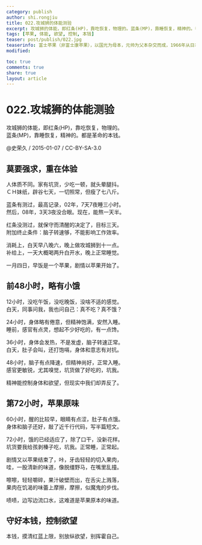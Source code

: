 ```yaml
---
category: publish
author: shi.rongjiu
title: 022.攻城狮的体能测验
excerpt: 攻城狮的体能，即红条(HP)，靠吃恢复，物理的。蓝条(MP)，靠睡恢复，精神的。都是革命的本钱。
tags: [苹果, 体能, 欲望, 控制, 本钱]
teaser: post/publish/022.jpg
teaserinfo: 富士苹果（非富士康苹果），以国光为母本，元帅为父本杂交而成，1966年从日本引进中国。
modified: 

toc: true
comments: true
share: true
layout: article
---
```


# 022.攻城狮的体能测验

攻城狮的体能，即红条(HP)，靠吃恢复，物理的。  
蓝条(MP)，靠睡恢复，精神的。都是革命的本钱。

@史荣久 / 2015-01-07 / CC-BY-SA-3.0  

## 莫要强求，重在体验

人体质不同。家有坑货，少吃一顿，就头晕腿抖。  
ＣＨ妹纸，辟谷七天，一切照常，但瘦了七八斤。

蓝条有测过，最高记录，02年，7天7夜睡三小时。  
然后，08年，3天3夜没合眼。现在，能熬一天半。

红条没测过，就保守而清醒的决定了，目标三天。  
附加终止条件：脑子转速够，不能影响工作效率。

消耗上，白天早八晚六，晚上做攻城狮到十一点。  
补给上，一天大概喝两升白开水，晚上正常睡觉。

一月四日，早饭是一个苹果，剧情以苹果开始了。

## 前48小时，略有小饿

12小时，没吃午饭，没吃晚饭，没啥不适的感觉。  
白天，同事问我，我也问自己：真不吃？真不饿？

24小时，身体略有倦意，但精神饱满，安然入睡。  
睡前，感官有点灵，想起不少好吃的，有一点馋。

36小时，身体会发热，不是发虚，脑子转速正常。  
白天，肚子会叫，还打饱嗝，身体和意志有对抗。

48小时，脑子有点降速，但精神尚好，正常入睡。  
感官更敏锐，尤其嗅觉，坑货做了好吃的，坑我。

精神能控制身体和欲望，但现实中我们却弄反了。

## 第72小时，苹果原味

60小时，醒的比较早，眼睛有点涩，肚子有点饿。  
身体和脑子还好，敲了近千行代码，写半篇短文。

72小时，饿的已经适应了，除了口干，没新花样。  
坑货要我给孩剥榛子吃，坑我。正常睡，正常起。

剧情又以苹果结束了，咔，牙齿轻轻的切入果肉，  
哇，一股清新的味道，像脱缰野马，在嘴里乱撞。

嚓嚓，轻轻嚼碎，果汁破壁而出，在舌尖上溅落，  
果肉在饥渴的味蕾上摩擦，摩擦，似魔鬼的步伐。

啧啧，边写边流口水，这难道是苹果原本的味道。

## 守好本钱，控制欲望

本钱，摸清红蓝上限，别放纵欲望，别挥霍自己。
